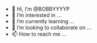 - 👋 Hi, I’m @BOBBYYYYP
- 👀 I’m interested in ...
- 🌱 I’m currently learning ...
- 💞️ I’m looking to collaborate on ...
- 📫 How to reach me ...

<!---
BOBBYYYYP/BOBBYYYYP is a ✨ special ✨ repository because its `README.md` (this file) appears on your GitHub profile.
You can click the Preview link to take a look at your changes.
--->
